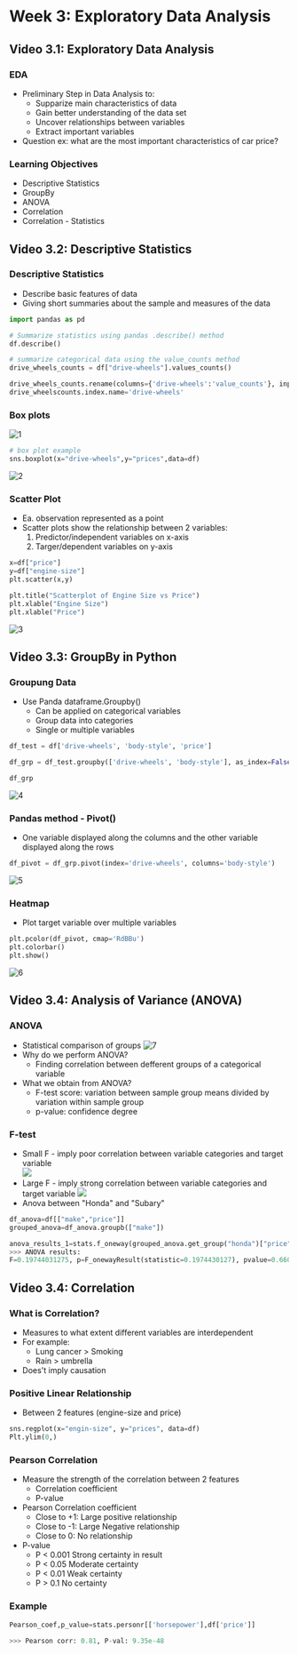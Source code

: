 # Week 3: Exploratory Data Analysis
## Video 3.1: Exploratory Data Analysis
### EDA
* Preliminary Step in Data Analysis to:
    * Supparize main characteristics of data
    * Gain better understanding of the data set
    * Uncover relationships between variables
    * Extract important variables
* Question ex: what are the most important characteristics of car price?
### Learning Objectives
* Descriptive Statistics
* GroupBy
* ANOVA
* Correlation
* Correlation - Statistics

## Video 3.2: Descriptive Statistics
### Descriptive Statistics
* Describe basic features of data
* Giving short summaries about the sample and measures of the data
```py
import pandas as pd

# Summarize statistics using pandas .describe() method
df.describe()

# summarize categorical data using the value_counts method
drive_wheels_counts = df["drive-wheels"].values_counts()

drive_wheels_counts.rename(columns={'drive-wheels':'value_counts'}, inplace=True)
drive_wheelscounts.index.name='drive-wheels'
```
### Box plots
![1](./1.png)

```py
# box plot example
sns.boxplot(x="drive-wheels",y="prices",data=df)
```
![2](./2.png)
### Scatter Plot
* Ea. observation represented as a point
* Scatter plots show the relationship between 2 variables:
    1. Predictor/independent variables on x-axis
    2. Targer/dependent variables on y-axis
```py
x=df["price"]
y=df["engine-size"]
plt.scatter(x,y)

plt.title("Scatterplot of Engine Size vs Price")
plt.xlable("Engine Size")
plt.xlable("Price")
```
![3](./3.png)
<!-- Next video -->
## Video 3.3: GroupBy in Python
### Groupung Data
* Use Panda dataframe.Groupby()
    * Can be applied on categorical variables
    * Group data into categories
    * Single or multiple variables
```py
df_test = df['drive-wheels', 'body-style', 'price']

df_grp = df_test.groupby(['drive-wheels', 'body-style'], as_index=False).mean()

df_grp
```
![4](./4.png)

### Pandas method - Pivot()
* One variable displayed along the columns and the other variable displayed along the rows
```py
df_pivot = df_grp.pivot(index='drive-wheels', columns='body-style')
```
![5](./5.png)
### Heatmap
* Plot target variable over multiple variables
```py
plt.pcolor(df_pivot, cmap='RdBBu')
plt.colorbar()
plt.show()
```
![6](./6.png)
## Video 3.4: Analysis of Variance (ANOVA)
### ANOVA
* Statistical comparison of groups
![7](./7.png)
* Why do we perform ANOVA?
    * Finding correlation between defferent groups of a categorical variable
* What we obtain from ANOVA?
    * F-test score: variation between sample group means divided by variation within sample group
    * p-value: confidence degree
### F-test
* Small F - imply poor correlation between variable categories and target variable  
![](./8.png)
* Large F - imply strong correlation between variable categories and target variable
![](./9.png)
* Anova between "Honda" and "Subary"

```py
df_anova=df[["make","price"]]
grouped_anova=df_anova.groupb(["make"])

anova_results_1=stats.f_oneway(grouped_anova.get_group("honda")["price"],grouped_anova.get_group("subaru")["price"])
>>> ANOVA results:
F=0.19744031275, p=F_onewayResult(statistic=0.1974430127), pvalue=0.660947824
```
## Video 3.4: Correlation
### What is Correlation?
* Measures to what extent different variables are interdependent
* For example:
    * Lung cancer > Smoking
    * Rain > umbrella
* Does't imply causation
### Positive Linear Relationship
* Between 2 features (engine-size and price)
```py
sns.regplot(x="engin-size", y="prices", data=df)
Plt.ylim(0,)
```
### Pearson Correlation
* Measure the strength of the correlation between 2 features
    * Correlation coefficient
    * P-value
* Pearson Correlation coefficient
    * Close to +1: Large positive relationship
    * Close to -1: Large Negative relationship
    * Close to 0: No relationship
* P-value
    * P < 0.001 Strong certainty in result
    * P < 0.05 Moderate certainty
    * P < 0.01 Weak certainty
    * P > 0.1 No certainty
### Example
```py
Pearson_coef,p_value=stats.personr[['horsepower'],df['price']]

>>> Pearson corr: 0.81, P-val: 9.35e-48
```
